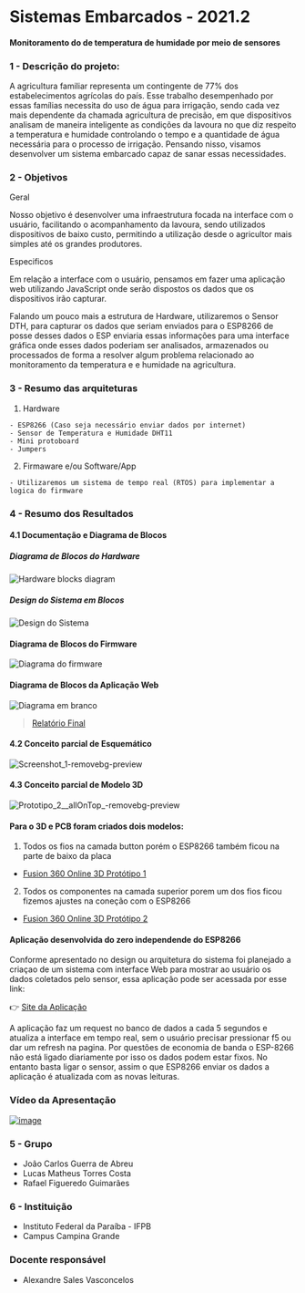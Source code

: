 
# Sistemas Embarcados - 2021.2

#### Monitoramento do de temperatura de humidade por meio de sensores

### 1 - Descrição do projeto:

A agricultura familiar representa um contingente de 77% dos estabelecimentos
agrícolas do país. Esse trabalho desempenhado por essas famílias necessita do uso
de água para irrigação, sendo cada vez mais dependente da chamada agricultura de
precisão, em que dispositivos analisam de maneira inteligente as condições da lavoura no 
que diz respeito a temperatura e humidade controlando o tempo e a quantidade de água necessária 
para o processo de irrigação. Pensando nisso, visamos desenvolver um sistema embarcado capaz de sanar 
essas necessidades.


### 2 - Objetivos

  Geral
  
Nosso objetivo é desenvolver uma infraestrutura focada na interface com o usuário,
facilitando o acompanhamento da lavoura, sendo utilizados dispositivos de baixo
custo, permitindo a utilização desde o agricultor mais simples até os grandes
produtores.
  
  Especificos
 
Em relação a interface com o usuário, pensamos em fazer uma aplicação web
utilizando JavaScript onde serão dispostos os dados que os dispositivos
irão capturar.

Falando um pouco mais a estrutura de Hardware, utilizaremos o Sensor DTH, para
capturar os dados que seriam enviados para o ESP8266 de posse desses dados o ESP enviaria essas informações 
para uma interface gráfica onde esses dados poderiam ser analisados, armazenados
ou processados de forma a resolver algum problema relacionado ao monitoramento da 
temperatura e e humidade na agricultura.

  
### 3 - Resumo das arquiteturas
  
  1.  Hardware

	- ESP8266 (Caso seja necessário enviar dados por internet)
	- Sensor de Temperatura e Humidade DHT11
	- Mini protoboard
	- Jumpers
  

  2.  Firmaware e/ou Software/App 
  
	- Utilizaremos um sistema de tempo real (RTOS) para implementar a logica do firmware
	
  
### 4 - Resumo dos Resultados

#### 4.1 Documentação e Diagrama de Blocos

##### Diagrama de Blocos do Hardware  
![Hardware blocks diagram](https://user-images.githubusercontent.com/34730673/159099091-e7b43c4e-7085-4290-95af-219675e2d9af.png)

##### Design do Sistema em Blocos
![Design do Sistema](https://user-images.githubusercontent.com/34730673/159099050-830811b8-282f-47d5-8c5b-43a0b3817582.png)

#### Diagrama de Blocos do Firmware

![Diagrama do firmware](https://user-images.githubusercontent.com/34730673/159177049-7a2b56b6-cdd0-4fdf-bdce-697229505b90.png)


#### Diagrama de Blocos da Aplicação Web

![Diagrama em branco](https://user-images.githubusercontent.com/34730673/159177013-56d4e1eb-f228-44d3-ab42-7f3c1d16926f.png)



> [Relatório Final](https://docs.google.com/document/d/1OH0ySzCCkVx8VMb1BBHpwzDGqj-EqATqLdINgi41xL8/edit?usp=sharing)

#### 4.2 Conceito parcial de Esquemático 

![Screenshot_1-removebg-preview](https://user-images.githubusercontent.com/34730673/159098691-9c1c4b6d-ab9e-4f59-8238-9109283b3a3d.png)

#### 4.3 Conceito parcial de Modelo 3D

![Prototipo_2__allOnTop_-removebg-preview](https://user-images.githubusercontent.com/34730673/159098294-498de5f5-1405-4e39-9b3a-aa3879113b5b.png)

#### Para o 3D e PCB foram criados dois modelos: 

1. Todos os fios na camada button porém o ESP8266 também ficou na parte de baixo da placa <br>
- [Fusion 360 Online 3D Protótipo 1](https://a360.co/3JpDviy)

2. Todos os componentes na camada superior porem um dos fios ficou fizemos ajustes na coneção com o ESP8266 <br>
- [Fusion 360 Online 3D Protótipo 2](https://a360.co/3q3f3vH)

#### Aplicação desenvolvida do zero independende do ESP8266

Conforme apresentado no design ou arquitetura do sistema foi planejado a criaçao de um sistema com interface Web para mostrar ao usuário os dados coletados pelo sensor, essa aplicação pode ser acessada por esse link: 

:point_right: [Site da Aplicação](https://embedded-dashboad.netlify.app/)

A aplicação faz um request no banco de dados a cada 5 segundos e atualiza a interface em tempo real, sem o usuário precisar pressionar f5 ou dar um refresh na pagina. Por questões de economia de banda o ESP-8266 não está ligado diariamente por isso os dados podem estar fixos. No entanto basta ligar o sensor, assim o que ESP8266 enviar os dados a aplicação é atualizada com as novas leituras. 

### Vídeo da Apresentação 

[![image](https://user-images.githubusercontent.com/34730673/160239795-b169aabb-cbd5-41d5-920c-9c127366af8e.png)
](https://www.youtube.com/watch?v=Y-9e6XvYydM)

### 5 - Grupo

* João Carlos Guerra de Abreu
* Lucas Matheus Torres Costa
* Rafael Figueredo Guimarães

### 6 - Instituição

* Instituto Federal da Paraíba - IFPB
* Campus Campina Grande

### Docente responsável
* Alexandre Sales Vasconcelos
